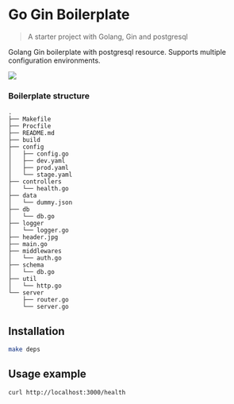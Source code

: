 # Go Gin Boilerplate

> A starter project with Golang, Gin and postgresql

Golang Gin boilerplate with postgresql resource. Supports multiple configuration environments.

![](header.jpg)

### Boilerplate structure

```
.
├── Makefile
├── Procfile
├── README.md
├── build
├── config
│   ├── config.go
│   ├── dev.yaml
│   ├── prod.yaml
│   └── stage.yaml
├── controllers
│   └── health.go
├── data
│   └── dummy.json
├── db
│   └── db.go
├── logger
│   └── logger.go
├── header.jpg
├── main.go
├── middlewares
│   └── auth.go
├── schema
│   └── db.go
├── util
│   └── http.go
└── server
    ├── router.go
    └── server.go
```

## Installation

```sh
make deps
```

## Usage example

`curl http://localhost:3000/health`
